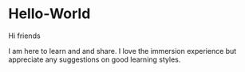 # Hello-World

Hi friends

I am here to learn and and share.
I love the immersion experience but appreciate any suggestions on good learning styles.

